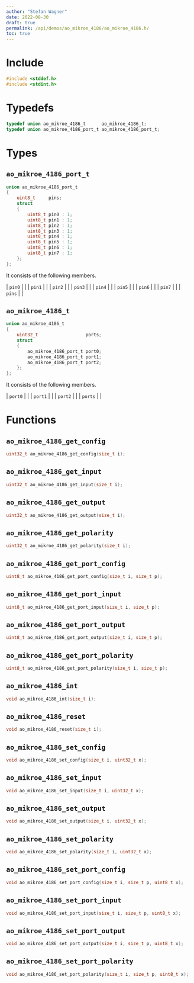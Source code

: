 ```yaml
---
author: "Stefan Wagner"
date: 2022-08-30
draft: true
permalink: /api/demos/ao_mikroe_4186/ao_mikroe_4186.h/
toc: true
---
```


# Include

```c
#include <stddef.h>
#include <stdint.h>
```

# Typedefs

```c
typedef union ao_mikroe_4186_t      ao_mikroe_4186_t;
typedef union ao_mikroe_4186_port_t ao_mikroe_4186_port_t;
```

# Types

## `ao_mikroe_4186_port_t`

```c
union ao_mikroe_4186_port_t
{
    uint8_t     pins;
    struct
    {
        uint8_t pin0 : 1;
        uint8_t pin1 : 1;
        uint8_t pin2 : 1;
        uint8_t pin3 : 1;
        uint8_t pin4 : 1;
        uint8_t pin5 : 1;
        uint8_t pin6 : 1;
        uint8_t pin7 : 1;
    };
};
```

It consists of the following members.

| `pin0` | |
| `pin1` | |
| `pin2` | |
| `pin3` | |
| `pin4` | |
| `pin5` | |
| `pin6` | |
| `pin7` | |
| `pins` | |

## `ao_mikroe_4186_t`

```c
union ao_mikroe_4186_t
{
    uint32_t                  ports;
    struct
    {
        ao_mikroe_4186_port_t port0;
        ao_mikroe_4186_port_t port1;
        ao_mikroe_4186_port_t port2;
    };
};
```

It consists of the following members.

| `port0` | |
| `port1` | |
| `port2` | |
| `ports` | |

# Functions

## `ao_mikroe_4186_get_config`

```c
uint32_t ao_mikroe_4186_get_config(size_t i);
```

## `ao_mikroe_4186_get_input`

```c
uint32_t ao_mikroe_4186_get_input(size_t i);
```

## `ao_mikroe_4186_get_output`

```c
uint32_t ao_mikroe_4186_get_output(size_t i);
```

## `ao_mikroe_4186_get_polarity`

```c
uint32_t ao_mikroe_4186_get_polarity(size_t i);
```

## `ao_mikroe_4186_get_port_config`

```c
uint8_t ao_mikroe_4186_get_port_config(size_t i, size_t p);
```

## `ao_mikroe_4186_get_port_input`

```c
uint8_t ao_mikroe_4186_get_port_input(size_t i, size_t p);
```

## `ao_mikroe_4186_get_port_output`

```c
uint8_t ao_mikroe_4186_get_port_output(size_t i, size_t p);
```

## `ao_mikroe_4186_get_port_polarity`

```c
uint8_t ao_mikroe_4186_get_port_polarity(size_t i, size_t p);
```

## `ao_mikroe_4186_int`

```c
void ao_mikroe_4186_int(size_t i);
```

## `ao_mikroe_4186_reset`

```c
void ao_mikroe_4186_reset(size_t i);
```

## `ao_mikroe_4186_set_config`

```c
void ao_mikroe_4186_set_config(size_t i, uint32_t x);
```

## `ao_mikroe_4186_set_input`

```c
void ao_mikroe_4186_set_input(size_t i, uint32_t x);
```

## `ao_mikroe_4186_set_output`

```c
void ao_mikroe_4186_set_output(size_t i, uint32_t x);
```

## `ao_mikroe_4186_set_polarity`

```c
void ao_mikroe_4186_set_polarity(size_t i, uint32_t x);
```

## `ao_mikroe_4186_set_port_config`

```c
void ao_mikroe_4186_set_port_config(size_t i, size_t p, uint8_t x);
```

## `ao_mikroe_4186_set_port_input`

```c
void ao_mikroe_4186_set_port_input(size_t i, size_t p, uint8_t x);
```

## `ao_mikroe_4186_set_port_output`

```c
void ao_mikroe_4186_set_port_output(size_t i, size_t p, uint8_t x);
```

## `ao_mikroe_4186_set_port_polarity`

```c
void ao_mikroe_4186_set_port_polarity(size_t i, size_t p, uint8_t x);
```
